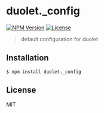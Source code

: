 # duolet._config
[![NPM Version](http://img.shields.io/npm/v/duolet._config.svg?style=flat-square)](https://www.npmjs.org/package/duolet._config)
[![License](http://img.shields.io/badge/license-MIT-brightgreen.svg?style=flat-square)](http://mohayonao.mit-license.org/)
> default configuration for duolet

## Installation

```
$ npm install duolet._config
```

## License

MIT
